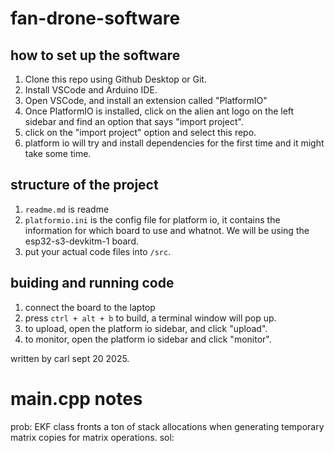 # fan-drone-software


## how to set up the software

1. Clone this repo using Github Desktop or Git. 
2. Install VSCode and Arduino IDE. 
3. Open VSCode, and install an extension called "PlatformIO"
4. Once PlatformIO is installed, click on the alien ant logo on the left sidebar and find an option that says "import project". 
5. click on the "import project" option and select this repo. 
6. platform io will try and install dependencies for the first time and it might take some time. 


## structure of the project
1. ```readme.md``` is readme
2. ```platformio.ini``` is the config file for platform io, it contains the information for which board to use and whatnot. We will be using the esp32-s3-devkitm-1 board. 
3. put your actual code files into ```/src```. 

## buiding and running code
1. connect the board to the laptop
2. press ```ctrl + alt + b``` to build, a terminal window will pop up. 
3. to upload, open the platform io sidebar, and click "upload". 
4. to monitor, open the platform io sidebar and click "monitor".


written by carl sept 20 2025.

# main.cpp notes

prob: EKF class fronts a ton of stack allocations when generating temporary matrix copies for matrix operations.
sol:  